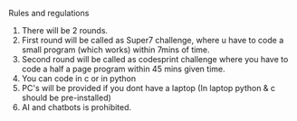 Rules and regulations 
1) There will be 2 rounds.
2) First round will be called as Super7 challenge, where u have to code a small program (which works) within 7mins of time.
3) Second round will be called as codesprint challenge where you have to code a half a page program within 45 mins given time.
4) You can code in c or in python 
5) PC's will be provided if you dont have a laptop (In laptop python & c should be pre-installed)
6) AI and chatbots is prohibited.

